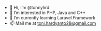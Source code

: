 - 👋 Hi, I’m @tonnyhrd
- 👀 I’m interested in PHP, Java and C++
- 🌱 I’m currently learning Laravel Framework
- 📫 Mail me at toni.hardyanto28@gmail.com


